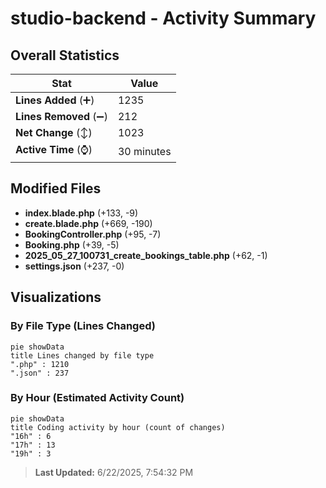 # studio-backend - Activity Summary 

## Overall Statistics

| Stat                   | Value                                                             |
| ---------------------- | ----------------------------------------------------------------- |
| **Lines Added** (➕)   | 1235                                          |
| **Lines Removed** (➖) | 212                                        |
| **Net Change** (↕)    | 1023                |
| **Active Time** (⌚)   | 30 minutes |


## Modified Files
- **index.blade.php** (+133, -9)
- **create.blade.php** (+669, -190)
- **BookingController.php** (+95, -7)
- **Booking.php** (+39, -5)
- **2025_05_27_100731_create_bookings_table.php** (+62, -1)
- **settings.json** (+237, -0)

## Visualizations

### By File Type (Lines Changed)

```mermaid
pie showData
title Lines changed by file type
".php" : 1210
".json" : 237
```

### By Hour (Estimated Activity Count)

```mermaid
pie showData
title Coding activity by hour (count of changes)
"16h" : 6
"17h" : 13
"19h" : 3
```


> **Last Updated:** 6/22/2025, 7:54:32 PM